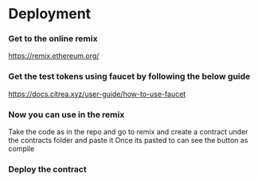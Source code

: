 # Deployment

### Get to the online remix 

https://remix.ethereum.org/

### Get the test tokens using faucet by following the below guide

https://docs.citrea.xyz/user-guide/how-to-use-faucet

### Now you can use in the remix

Take the code as in the repo and go to remix and create a contract under the contracts folder and paste it
Once its pasted to can see the button as compile

### Deploy the contract


